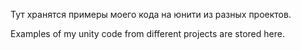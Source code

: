Тут хранятся примеры моего кода на юнити из разных проектов.

Examples of my unity code from different projects are stored here.
